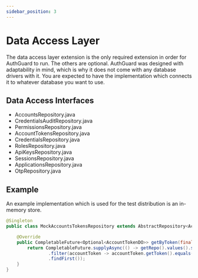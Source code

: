 ```yaml
---
sidebar_position: 3
---
```


# Data Access Layer
The data access layer extension is the only required extension in order for AuthGuard to run. The others are optional. AuthGuard was designed with adaptability in mind, which is why it does not come with any database drivers with it. You are expected to have the implementation which connects it to whatever database you want to use.

## Data Access Interfaces
* AccountsRepository.java
* CredentialsAuditRepository.java
* PermissionsRepository.java
* AccountTokensRepository.java
* CredentialsRepository.java
* RolesRepository.java
* ApiKeysRepository.java
* SessionsRepository.java
* ApplicationsRepository.java
* OtpRepository.java

## Example
An example implementation which is used for the test distribution is an in-memory store.
```java
@Singleton
public class MockAccountsTokensRepository extends AbstractRepository<AccountTokenDO> implements AccountTokensRepository {

    @Override
    public CompletableFuture<Optional<AccountTokenDO>> getByToken(final String token) {
        return CompletableFuture.supplyAsync(() -> getRepo().values().stream()
                .filter(accountToken -> accountToken.getToken().equals(token))
                .findFirst());
    }
}
```
